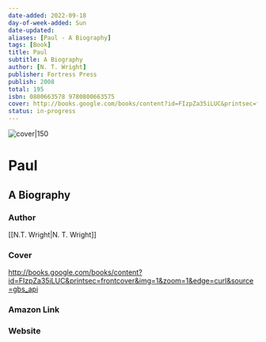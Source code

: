 ```yaml
---
date-added: 2022-09-18
day-of-week-added: Sun
date-updated: 
aliases: [Paul - A Biography]
tags: [Book]
title: Paul
subtitle: A Biography 
author: [N. T. Wright]
publisher: Fortress Press
publish: 2008
total: 195
isbn: 0800663578 9780800663575
cover: http://books.google.com/books/content?id=FIzpZa35iLUC&printsec=frontcover&img=1&zoom=1&edge=curl&source=gbs_api
status: in-progress
---
```


![cover|150](http://books.google.com/books/content?id=FIzpZa35iLUC&printsec=frontcover&img=1&zoom=1&edge=curl&source=gbs_api)
# Paul
## A Biography

### Author
[[N.T. Wright|N. T. Wright]]

### Cover
http://books.google.com/books/content?id=FIzpZa35iLUC&printsec=frontcover&img=1&zoom=1&edge=curl&source=gbs_api

### Amazon Link


### Website